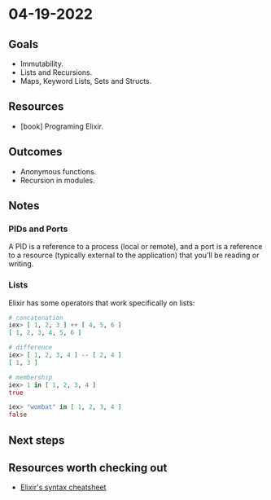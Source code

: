 # 04-19-2022

## Goals
<!-- What we expect to get from the day -->
- Immutability.
- Lists and Recursions.
- Maps, Keyword Lists, Sets and Structs.

## Resources
<!-- How are we going to achieve it -->
- [book] Programing Elixir.

## Outcomes
<!-- What we actually got -->
- Anonymous functions.
- Recursion in modules.

## Notes
<!-- Relevant notes to the day's progress -->

### PIDs and Ports

A PID is a reference to a process (local or remote), and a port is a reference to a resource
 (typically external to the application) that you'll be reading or writing.

### Lists

Elixir has some operators that work specifically on lists:

```elixir
# concatenation
iex> [ 1, 2, 3 ] ++ [ 4, 5, 6 ]
[ 1, 2, 3, 4, 5, 6 ]

# difference
iex> [ 1, 2, 3, 4 ] -- [ 2, 4 ]
[ 1, 3 ]

# membership
iex> 1 in [ 1, 2, 3, 4 ]
true

iex> "wombat" in [ 1, 2, 3, 4 ]
false
```

## Next steps
<!-- What we will be working on tomorrow -->

## Resources worth checking out
<!-- Other resources we could benefit from -->

- [Elixir's syntax cheatsheet](https://learnxinyminutes.com/docs/elixir)
